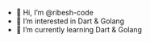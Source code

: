- 👋 Hi, I’m @ribesh-code
- 👀 I’m interested in Dart & Golang
- 🌱 I’m currently learning Dart & Golang


<!---
ribesh-code/ribesh-code is a ✨ special ✨ repository because its `README.md` (this file) appears on your GitHub profile.
You can click the Preview link to take a look at your changes.
--->
